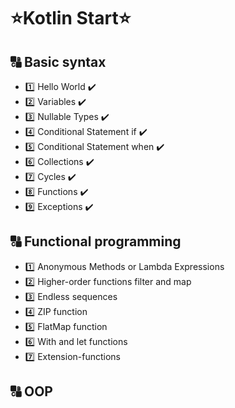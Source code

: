 # ⭐Kotlin Start⭐
## 🔠 Basic syntax
- 1️⃣ Hello World ✔️
- 2️⃣ Variables ✔️
- 3️⃣ Nullable Types ✔️
- 4️⃣ Conditional Statement if ✔️
- 5️⃣ Conditional Statement when ✔️
- 6️⃣ Collections ✔️
- 7️⃣ Cycles ✔️
- 8️⃣ Functions ✔️
- 9️⃣ Exceptions ✔️
## 🔠 Functional programming
- 1️⃣ Anonymous Methods or Lambda Expressions
- 2️⃣ Higher-order functions filter and map
- 3️⃣ Endless sequences
- 4️⃣ ZIP function
- 5️⃣ FlatMap function
- 6️⃣ With and let functions
- 7️⃣ Extension-functions
## 🔠 OOP

